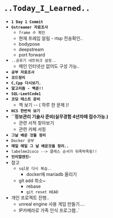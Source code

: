 # `..Today_I_Learned..`

- **``1 Day 1 Commit``**
- **``Gstreamer 자료조사``**
  - ``frame 수 확인``
  - 현재 프레임 알림 - rtsp 전송확인..
  - bodypose
  - deepstream
  - port forward
- ``..공유기 네트워크 설정..``
  - 메인 인터넷선 없어도 구성 가능..
- **``공부 자료조사``**
- **``코드정리``**
- **``C,Cpp 다시보기.``**
- **``알고리즘 - 백준!!``**
- **``SQL-LeetCode1``**
- **``코딩 테스트 준비``**
  - 책 보기 -- ( 하루 한 문제 )!
- **``NCS 한번씩 보기``**
- **``정보관리 기술사 준비(실무경험 4년차때 접수가능.)**
  - 관련 서적 찾아보기
  - 관련 카페 서칭
- **``그날 배운 것들 정리``**
- ``Docker 공부``
- **``매일 매일 그 날 배운것을 정리..``**
- `labelme2coco --> 클래스 순서가 뒤죽박죽됨!!`
- **`언리얼엔진~`**
- 참고
  - ``sql문 다시 복습..`` 
    - docker에 mariadb 올리기
  - git add 취소~
    - rebase
    - `git reset HEAD`
- 개인 프로젝트 진행..
  - unreal engine 사용 게임 만들기....
  - IP카메라로 가족 인식 프로그램..`
